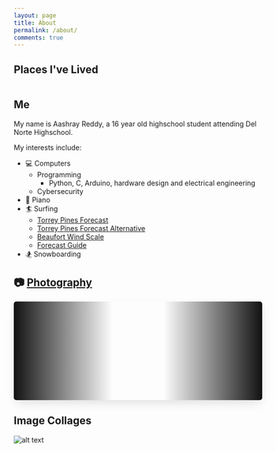 ```yaml
---
layout: page
title: About
permalink: /about/
comments: true
---
```


<style>
    .grid-container {
        display: grid;
        grid-template-columns: repeat(auto-fill, minmax(150px, 1fr));
        gap: 10px;
    }

    .grid-item {
        text-align: center;
        border-radius: 5px;
    }

    .grid-item img {
        width: 100%;
        object-fit: contain;
        border-radius: 5px !important;
    }

    .grid-item p {
        margin: 5px 0;
        white-space: pre-line;
    }

    .slider {
        box-shadow: 0 10px 20px -5px rgba(0, 0, 0, 0.125);
        height: 200px;
        margin: auto;
        overflow: hidden;
        position: relative;
        border-radius: 5px;
    }

    .slider::before,
    .slider::after {
        background: linear-gradient(to right, #121212 0%, rgba(255, 255, 255, 0) 100%);
        content: "";
        height: 200px;
        position: absolute;
        width: 200px;
        z-index: 2;
    }

    .slider::after {
        right: 0;
        top: 0;
        transform: rotateZ(180deg);
    }

    .slider::before {
        left: 0;
        top: 0;
    }

    .slider .slide-track {
        display: flex;
        animation: scroll 60s linear infinite;
    }

    .slider .slide {
        flex: 0 0 auto;
        width: auto;
        height: 200px;
        padding-left: 10px;
        padding-right: 10px;
    }

    .slide img {
        width: 100%;
        height: 100%;
        object-fit: cover;
        border-radius: 5px;
    }

    @keyframes scroll {
        0% {
            transform: translateX(0);
        }
        100% {
            transform: translateX(calc(-250px * 28));
        }
    }
</style>

## Places I've Lived

<div class="grid-container" id="grid_container"></div>

## Me

My name is Aashray Reddy, a 16 year old highschool student attending Del Norte Highschool.

My interests include:

- 💻 Computers
  - Programming
    - Python, C, Arduino, hardware design and electrical engineering
  - Cybersecurity
- 🎹 Piano
- 🏄 Surfing
  - [Torrey Pines Forecast](https://www.surfline.com/surf-report/torrey-pines-state-beach/584204204e65fad6a7709994?camId=5fc81527bceda049ecf8ac63)
  - [Torrey Pines Forecast Alternative](https://www.surf-forecast.com/breaks/Torrey-Pines-State-Beach/forecasts/latest#)
  - [Beaufort Wind Scale](https://www.spc.noaa.gov/faq/tornado/beaufort.html)
  - [Forecast Guide](https://www.lapointcamps.com/blog/how-to-read-surf-forecast/)
- 🏂 Snowboarding

## 📷 [Photography](https://www.pixelpotpourri.com/)

<div class="slider">
    <div class="slide-track" id="slide-track">
        <!-- Images will be appended here via JavaScript -->
    </div>
</div>

## Image Collages

![alt text](https://github.com/user-attachments/assets/27502a63-0d74-4c24-b42f-d2ad0eca57be "Personal image collage")

<script>
    var container = document.getElementById("grid_container");
    var http_source = "https://upload.wikimedia.org/wikipedia/commons/";

    // Date variables
    var birthDate = new Date("2008-01-17");
    var moveToIndianaDate = new Date("2010-01-01");
    var moveToCaliforniaDate = new Date("2015-01-01");

    // flags
    var living_in_the_world = [
        { "flag": "0/01/Flag_of_California.svg", "greeting": "Hey!", "description": "California" },
        { "flag": "a/ac/Flag_of_Indiana.svg", "greeting": "How doo!", "description": "Indiana" }
    ];

    // adjusts the grammar based on date (ex: 1 month, 2 months)
    function pluralize(value, singular, plural = null) {
        if (value === 1) {
            return `${value} ${singular}`;
        } else if (value > 1 || value === 0) {
            return `${value} ${plural || singular + 's'}`;
        }
        return '';
    }

    // find the time difference between two dates
    function calculateTimeDiff(startDate, endDate) {
        var diff = endDate - startDate;

        var years = Math.floor(diff / (1000 * 60 * 60 * 24 * 365.25));
        var months = Math.floor((diff % (1000 * 60 * 60 * 24 * 365.25)) / (1000 * 60 * 60 * 24 * 30.44));
        var days = Math.floor((diff % (1000 * 60 * 60 * 24 * 30.44)) / (1000 * 60 * 60 * 24));
        var hours = Math.floor((diff % (1000 * 60 * 60 * 24)) / (1000 * 60 * 60));
        var minutes = Math.floor((diff % (1000 * 60 * 60)) / (1000 * 60));
        var seconds = Math.floor((diff % (1000 * 60)) / 1000);

        var timeString = `${pluralize(years, 'year')}\n${pluralize(months, 'month')}\n${pluralize(days, 'day')}`;

        if (hours > 0 || minutes > 0 || seconds > 0) {
            timeString += `\n${pluralize(hours, 'hour')}\n${pluralize(minutes, 'minute')}\n${pluralize(seconds, 'second')}`;
        }

        return timeString;
    }

    // update the date items in real time
    function updateGridItems() {
        container.innerHTML = ""; // clear existing content

        living_in_the_world.forEach((location, index) => {
            var gridItem = document.createElement("div");
            gridItem.className = "grid-item";

            var img = document.createElement("img");
            img.src = http_source + location.flag;
            img.alt = location.flag + " Flag";

            var description = document.createElement("p");
            description.textContent = location.description;

            var greeting = document.createElement("p");
            greeting.textContent = location.greeting;

            var timeLived = document.createElement("p");

            // calculate time lived based on the location
            if (index === 0) {  // California
                timeLived.textContent = `Lived here for:\n${calculateTimeDiff(moveToCaliforniaDate, new Date();)}`;
            } else {  // Indiana
                timeLived.textContent = `Lived here for:\n${calculateTimeDiff(birthDate, moveToIndianaDate)}`;
            }

            // put it all together
            gridItem.appendChild(img);
            gridItem.appendChild(description);
            gridItem.appendChild(greeting);
            gridItem.appendChild(timeLived);

            container.appendChild(gridItem);
        });
    }

    // initial update and set interval for real-time updates every second
    updateGridItems();
    setInterval(updateGridItems, 1000);

    // Array of image URLs
    const images = [
        "https://photos.smugmug.com/Galleries/Other/i-mF7B22J/1/MzFhLkJCWFPGR2Cs5zNNNHPqXxTfn2xnq8twscd5J/X4/-%20_DSC4571%20-%20Web-L.jpg",
        "https://photos.smugmug.com/Galleries/Other/i-vfnH97m/1/MSx2hTCjtc6GgVd9ZKNP83jfvqVdP6zSkdmgb3B5p/X4/-%20_DSC4570%20-%20Web-X4.jpg",
        "https://photos.smugmug.com/Galleries/Abstract/i-t4JLKM6/1/LD2nhjfFGhnFmBHrzcqmsS3VWWkbhNbCQFv8FRM6k/X4/-%20_DSC5690%20-%20Web-X4.jpg",
        "https://photos.smugmug.com/Galleries/Cityscapes/i-MjpgKbX/1/KPs9Xjq3V648m6dp5WX7vLrLG8d9GdZM6wXCRLrTF/X4/-%20_DSC5521%20-%20Web-X4.jpg",
        "https://photos.smugmug.com/Galleries/Cityscapes/i-3qRCPFq/2/KmFzdD7Fv2qzcPfPvQR4LZZ9rKdcxcQvGRpnzb4t9/5K/DSC_1237-5K.jpg",
        "https://photos.smugmug.com/Galleries/Landscapes/i-cNg27wP/2/LghJN38B28Bqnzwtj9c6Qv9T2NRp46FHXZKQJSP52/5K/DSC_0350-5K.jpg",
        "https://photos.smugmug.com/Galleries/Landscapes/i-vr5ZvBn/2/MCW44gbttN7z3pfBBWDqXvSdC99857jWzDH8ZrHFg/5K/DSC_0867-5K.jpg",
        "https://photos.smugmug.com/Galleries/Landscapes/i-b8TGzNW/2/MdQ59ZvvtD2Chg8MDDGfc8kXWqGX3xSjHqkwC68HB/5K/DSC_0560-5K.jpg",
        "https://photos.smugmug.com/Galleries/Cityscapes/i-mtSg4rR/2/L5BXvWZnHJXNkxBNm8dgmTRXDH2r5wd9JbHNmJjw5/5K/DSC_0429-5K.jpg",
        "https://photos.smugmug.com/Galleries/Landscapes/i-Ptfv836/2/K7chxqGsC9nXsWhvM6xpP3zzBkWS66xvHWjXnkRkg/5K/DSC_0817-5K.jpg",
        "https://photos.smugmug.com/Galleries/Landscapes/i-mRBK5wf/2/M9gkq2GjJ2CB9GtC2XRSx9NX2WcHQNqF4KJT5hqpH/5K/DSC_0823-5K.jpg",
        "https://photos.smugmug.com/Galleries/Cityscapes/i-rqfZ9wv/2/LqMfJKM542Vp2D2dGrmPZtqJKVK9fmZKLzKrNTgTP/5K/DSC_1058-5K.jpg",
        "https://photos.smugmug.com/Galleries/Cityscapes/i-6nvkvPM/2/LBNgs936cst5zsCZb4wBL8kR3jPcjhVRxmLNh9Pdg/5K/DSC_0322-5K.jpg",
        "https://photos.smugmug.com/Galleries/Flora/i-PKGZ3ng/1/K7BvSHG72dHmN6542jhBhSSQd698xXwXttd95nCxV/X4/-%20_DSC5790%20-%20Web-X4.jpg",
        // Add more URLs as needed
    ];

    // Function to create image elements
    function createImage(src) {
        const img = document.createElement('img');
        img.src = src;
        img.height = 200;
        img.style.objectFit = 'cover';
        img.style.borderRadius = '5px';
        return img;
    }

    // Function to add images to the track
    function addImages() {
        const track = document.getElementById('slide-track');
        images.forEach(src => {
            const slideDiv = document.createElement('div');
            slideDiv.className = 'slide';
            slideDiv.appendChild(createImage(src));
            track.appendChild(slideDiv);
        });
    }

    // Infinite loop to keep appending images
    function loopImages() {
        addImages(); // First load
        setInterval(addImages, 100); // Re-add images
    }

    // Start appending images on page load
    window.onload = loopImages;
</script>
